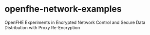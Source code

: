 # openfhe-network-examples
OpenFHE Experiments in Encrypted Network Control and Secure Data Distribution with Proxy Re-Encryption
